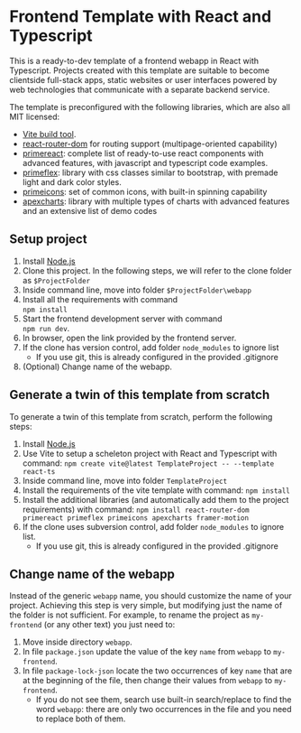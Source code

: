 # Frontend Template with React and Typescript
 
This is a ready-to-dev template of a frontend webapp in React with Typescript.
Projects created with this template are suitable to become clientside full-stack apps, static websites or user interfaces powered by web technologies that communicate with a separate backend service.

The template is preconfigured with the following libraries, which are also all MIT licensed:
* [Vite build tool](https://vite.dev/).
* [react-router-dom](https://reactrouter.com/en/main) for routing support (multipage-oriented capability)
* [primereact](https://primereact.org/installation/): complete list of ready-to-use react components with advanced features, with javascript and typescript code examples.
* [primeflex](https://primeflex.org/): library with css classes similar to bootstrap, with premade light and dark color styles.
* [primeicons](https://primereact.org/icons/): set of common icons, with built-in spinning capability
* [apexcharts](https://apexcharts.com/): library with multiple types of charts with advanced features and an extensive list of demo codes
  


## Setup project
1. Install [Node.js](https://nodejs.org/en)
2. Clone this project. In the following steps, we will refer to the clone folder as `$ProjectFolder`
3. Inside command line, move into folder `$ProjectFolder\webapp`
4. Install all the requirements with command  <br>`npm install`
5. Start the frontend development server with command  <br>`npm run dev`.
6. In browser, open the link provided by the frontend server.
7. If the clone has version control, add folder `node_modules` to ignore list
    * If you use git, this is already configured in the provided .gitignore
8. (Optional) Change name of the webapp.


## Generate a twin of this template from scratch
To generate a twin of this template from scratch, perform the following steps:
1. Install [Node.js](https://nodejs.org/en)
2. Use Vite to setup a scheleton project with React and Typescript with command: `npm create vite@latest TemplateProject -- --template react-ts`
3. Inside command line, move into folder `TemplateProject`
4. Install the requirements of the vite template with command: `npm install`
5. Install the additional libraries (and automatically add them to the project requirements) with command: `npm install react-router-dom primereact primeflex primeicons apexcharts framer-motion`
6. If the clone uses subversion control, add folder `node_modules` to ignore list.
    * If you use git, this is already configured in the provided .gitignore

## Change name of the webapp
Instead of the generic `webapp` name, you should customize the name of your project. Achieving this step is very simple, but modifying just the name of the folder is not sufficient.
For example, to rename the project as `my-frontend` (or any other text) you just need to:
1. Move inside directory `webapp`.
2. In file `package.json` update the value of the key `name` from `webapp` to `my-frontend`.
3. In file `package-lock-json` locate the two occurrences of key `name` that are at the beginning of the file, then change their values from `webapp` to `my-frontend`.
    * If you do not see them, search use built-in search/replace to find the word `webapp`: there are only two occurrences in the file and you need to replace both of them.
